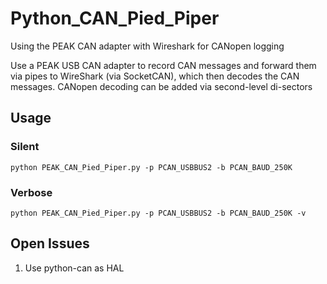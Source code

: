 # Python_CAN_Pied_Piper
Using the PEAK CAN adapter with Wireshark for CANopen logging

Use a PEAK USB CAN adapter to record CAN  messages and forward them via pipes to WireShark (via SocketCAN), which then decodes the CAN messages. CANopen decoding can be added via second-level di-sectors

## Usage

### Silent ###

```
python PEAK_CAN_Pied_Piper.py -p PCAN_USBBUS2 -b PCAN_BAUD_250K
```

### Verbose ###

```
python PEAK_CAN_Pied_Piper.py -p PCAN_USBBUS2 -b PCAN_BAUD_250K -v
```

## Open Issues

1. Use python-can as HAL
